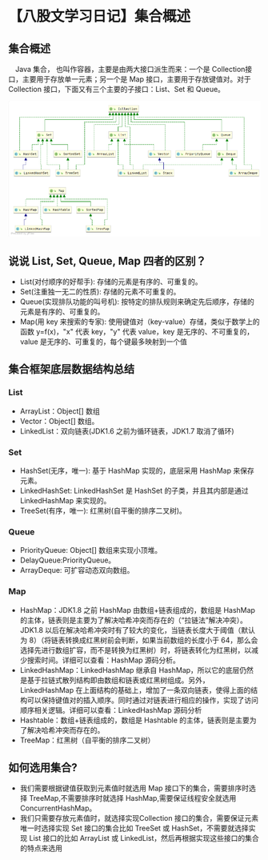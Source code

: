 # 【八股文学习日记】集合概述



## 集合概述


&emsp;Java 集合， 也叫作容器，主要是由两大接口派生而来：一个是 Collection接口，主要用于存放单一元素；另一个是 Map 接口，主要用于存放键值对。对于Collection 接口，下面又有三个主要的子接口：List、Set 和 Queue。



![图 0](../images/de8d9e0e84179642e69cfcb912bf87f442f7f99ae543a6564a91f6a01835cde2.png)  



## 说说 List, Set, Queue, Map 四者的区别？



* List(对付顺序的好帮手): 存储的元素是有序的、可重复的。
* Set(注重独一无二的性质): 存储的元素不可重复的。
* Queue(实现排队功能的叫号机): 按特定的排队规则来确定先后顺序，存储的元素是有序的、可重复的。
* Map(用 key 来搜索的专家): 使用键值对（key-value）存储，类似于数学上的函数 y=f(x)，"x" 代表 key，"y" 代表 value，key 是无序的、不可重复的，value 是无序的、可重复的，每个键最多映射到一个值


## 集合框架底层数据结构总结

### List

* ArrayList：Object[] 数组
* Vector：Object[] 数组。
* LinkedList：双向链表(JDK1.6 之前为循环链表，JDK1.7 取消了循环)

### Set
* HashSet(无序，唯一): 基于 HashMap 实现的，底层采用 HashMap 来保存元素。
* LinkedHashSet: LinkedHashSet 是 HashSet 的子类，并且其内部是通过 LinkedHashMap 来实现的。
* TreeSet(有序，唯一): 红黑树(自平衡的排序二叉树)。

### Queue

* PriorityQueue: Object[] 数组来实现小顶堆。
* DelayQueue:PriorityQueue。
* ArrayDeque: 可扩容动态双向数组。

### Map


* HashMap：JDK1.8 之前 HashMap 由数组+链表组成的，数组是 HashMap 的主体，链表则是主要为了解决哈希冲突而存在的（“拉链法”解决冲突）。JDK1.8 以后在解决哈希冲突时有了较大的变化，当链表长度大于阈值（默认为 8）（将链表转换成红黑树前会判断，如果当前数组的长度小于 64，那么会选择先进行数组扩容，而不是转换为红黑树）时，将链表转化为红黑树，以减少搜索时间。详细可以查看：HashMap 源码分析。
* LinkedHashMap：LinkedHashMap 继承自 HashMap，所以它的底层仍然是基于拉链式散列结构即由数组和链表或红黑树组成。另外，LinkedHashMap 在上面结构的基础上，增加了一条双向链表，使得上面的结构可以保持键值对的插入顺序。同时通过对链表进行相应的操作，实现了访问顺序相关逻辑。详细可以查看：LinkedHashMap 源码分析
* Hashtable：数组+链表组成的，数组是 Hashtable 的主体，链表则是主要为了解决哈希冲突而存在的。
* TreeMap：红黑树（自平衡的排序二叉树）

## 如何选用集合?

* 我们需要根据键值获取到元素值时就选用 Map 接口下的集合，需要排序时选择 TreeMap,不需要排序时就选择 HashMap,需要保证线程安全就选用 ConcurrentHashMap。
* 我们只需要存放元素值时，就选择实现Collection 接口的集合，需要保证元素唯一时选择实现 Set 接口的集合比如 TreeSet 或 HashSet，不需要就选择实现 List 接口的比如 ArrayList 或 LinkedList，然后再根据实现这些接口的集合的特点来选用



